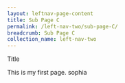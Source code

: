 ```yaml
---
layout: leftnav-page-content
title: Sub Page C
permalink: /left-nav-two/sub-page-C/
breadcrumb: Sub Page C
collection_name: left-nav-two
---
```


Title

This is my first page. sophia
